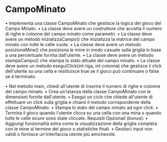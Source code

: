 # CampoMinato
• Implementa una classe CampoMinato che gestisce la logica del gioco del Campo Minato.
• La classe deve avere un costruttore che accetta il numero di righe e colonne del campo minato come parametri.
• La classe deve avere un metodo inizializzaCampo() che inizializza la matrice del campo minato con tutte le celle vuote.
• La classe deve avere un metodo posizionaMine() che posiziona le mine in modo casuale sulla griglia in base a una percentuale fornita dall'utente.
• La classe deve avere un metodo stampaCampo() che stampa lo stato attuale del campo minato.
• La classe deve avere un metodo eseguiClick(int riga, int colonna) che gestisce il click dell'utente su una cella e restituisce true se il gioco può continuare o false se è terminato.


• Nel metodo main, chiedi all'utente di inserire il numero di righe e colonne del campo minato.
• Crea un'istanza della classe CampoMinato con le dimensioni fornite dall'utente.
• Esegui un ciclo che chiede all'utente di effettuare un click sulla griglia e chiami il metodo corrispondente della classe CampoMinato.
• Stampa lo stato del campo minato ad ogni click.
• Termina il gioco quando l'utente clicca su una cella con una mina o quando tutte le celle sicure sono state cliccate.
Requisiti Opzionali (bonus):
• Aggiungi funzionalità extra come la visualizzazione della griglia completa con le mine al termine del gioco o statistiche finali.
• Gestisci input non validi o fornisce un'interfaccia utente più amichevole.